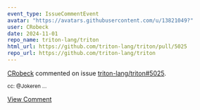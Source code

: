 ```yaml
---
event_type: IssueCommentEvent
avatar: "https://avatars.githubusercontent.com/u/13821049?"
user: CRobeck
date: 2024-11-01
repo_name: triton-lang/triton
html_url: https://github.com/triton-lang/triton/pull/5025
repo_url: https://github.com/triton-lang/triton
---
```


<a href='https://github.com/CRobeck' target='_blank'>CRobeck</a> commented on issue <a href='https://github.com/triton-lang/triton/pull/5025' target='_blank'>triton-lang/triton#5025</a>.

<small>cc: @Jokeren ...</small>

<a href='https://github.com/triton-lang/triton/pull/5025' target='_blank'>View Comment</a>